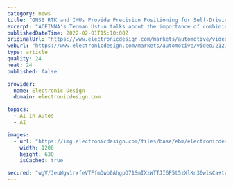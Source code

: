 ```yaml
---
category: news
title: "GNSS RTK and IMUs Provide Precision Positioning for Self-Driving Cars"
excerpt: "ACEINNA's Teoman Ustun talks about the importance of combining GNSS RTK and IMUs to provide precision positioning information regardless of location."
publishedDateTime: 2022-02-01T15:10:00Z
originalUrl: "https://www.electronicdesign.com/markets/automotive/video/21215295/electronic-design-gnss-rtk-and-imus-provide-precision-positioning-for-selfdriving-cars"
webUrl: "https://www.electronicdesign.com/markets/automotive/video/21215295/electronic-design-gnss-rtk-and-imus-provide-precision-positioning-for-selfdriving-cars"
type: article
quality: 24
heat: 24
published: false

provider:
  name: Electronic Design
  domain: electronicdesign.com

topics:
  - AI in Autos
  - AI

images:
  - url: "https://img.electronicdesign.com/files/base/ebm/electronicdesign/image/2022/01/CES_2022_Aceinna_1_Promo.61f2f55d2cb43.png?auto=format&fit=fill&fill=blur&w=1200&h=630"
    width: 1200
    height: 630
    isCached: true

secured: "wgV/JeuWgw1rxfeVTFfmDwb0AhgpD71SmIXzWTTJI6F5t5zXlKn30wlsCa+tctnKGpwMlFgvVvyNB2pWF5q9hvXuP4bs9jS/4gdBUPztRuRIu44thQTBUrtXVOFiGHA+79PrFVk65DyWUmCqKCN/j/sB+ZQsrKJw9lW2SmEcHBcacyrd/LdWbrUAWwVRTVEn7WejcZBNYof/vIfRSjIPiXuciR7+RF1lgMmrDDcC12s4lJRdgXUJoQcJNM2GmgJoBI//jcA9P1eUpkpHmcEE7D5RaK70g7wo9EuDEcqpxLiCr0a2ojMtP3716xXDTy00xBGqzjRB1jfMR01FETo+PJwDMpfY4PDBe5NB8yK+PWI=;nPaZWMELBR5yPK4FsERB8A=="
---
```


